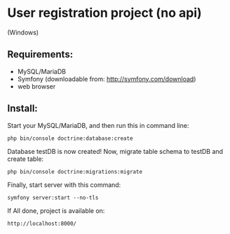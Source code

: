 User registration project (no api)
=============
(Windows)

## Requirements:
- MySQL/MariaDB 
- Symfony (downloadable from: http://symfony.com/download)
- web browser

## Install:

Start your MySQL/MariaDB, and then run this in command line:
```
php bin/console doctrine:database:create
```

Database testDB is now created! Now, migrate table schema to testDB and create table:
```
php bin/console doctrine:migrations:migrate
```

Finally, start server with this command:
```
symfony server:start --no-tls
```

If All done, project is available on:
```
http://localhost:8000/
```
